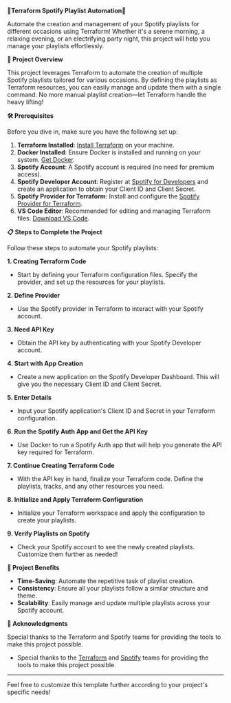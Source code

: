 **🎵Terraform Spotify Playlist Automation🎵**

Automate the creation and management of your Spotify playlists for different occasions using Terraform! Whether it's a serene morning, a relaxing evening, or an electrifying party night, this project will help you manage your playlists effortlessly.

**🚀 Project Overview**

This project leverages Terraform to automate the creation of multiple Spotify playlists tailored for various occasions. By defining the playlists as Terraform resources, you can easily manage and update them with a single command. No more manual playlist creation—let Terraform handle the heavy lifting!

**🛠 Prerequisites**

Before you dive in, make sure you have the following set up:

1. **Terraform Installed**: [Install Terraform](https://www.terraform.io/downloads.html) on your machine.
2. **Docker Installed**: Ensure Docker is installed and running on your system. [Get Docker](https://docs.docker.com/get-docker/).
3. **Spotify Account**: A Spotify account is required (no need for premium access).
4. **Spotify Developer Account**: Register at [Spotify for Developers](https://developer.spotify.com/dashboard/applications) and create an application to obtain your Client ID and Client Secret.
5. **Spotify Provider for Terraform**: Install and configure the [Spotify Provider for Terraform](https://registry.terraform.io/providers/conradludgate/spotify/latest).
6. **VS Code Editor**: Recommended for editing and managing Terraform files. [Download VS Code](https://code.visualstudio.com/).

**📋 Steps to Complete the Project**

Follow these steps to automate your Spotify playlists:

**1. **Creating Terraform Code****
   - Start by defining your Terraform configuration files. Specify the provider, and set up the resources for your playlists.

**2. **Define Provider****
   - Use the Spotify provider in Terraform to interact with your Spotify account.

**3. **Need API Key****
   - Obtain the API key by authenticating with your Spotify Developer account.

**4. **Start with App Creation****
   - Create a new application on the Spotify Developer Dashboard. This will give you the necessary Client ID and Client Secret.

**5. **Enter Details****
   - Input your Spotify application's Client ID and Secret in your Terraform configuration.

**6. **Run the Spotify Auth App and Get the API Key****
   - Use Docker to run a Spotify Auth app that will help you generate the API key required for Terraform.

**7. **Continue Creating Terraform Code****
   - With the API key in hand, finalize your Terraform code. Define the playlists, tracks, and any other resources you need.

**8. **Initialize and Apply Terraform Configuration****
   - Initialize your Terraform workspace and apply the configuration to create your playlists.

**9. **Verify Playlists on Spotify****
   - Check your Spotify account to see the newly created playlists. Customize them further as needed!

**🎉 Project Benefits**

- **Time-Saving**: Automate the repetitive task of playlist creation.
- **Consistency**: Ensure all your playlists follow a similar structure and theme.
- **Scalability**: Easily manage and update multiple playlists across your Spotify account.

**🙌 Acknowledgments**

Special thanks to the Terraform and Spotify teams for providing the tools to make this project possible.

- Special thanks to the [Terraform](https://www.terraform.io/) and [Spotify](https://www.spotify.com/) teams for providing the tools to make this project possible.

---

Feel free to customize this template further according to your project's specific needs!

